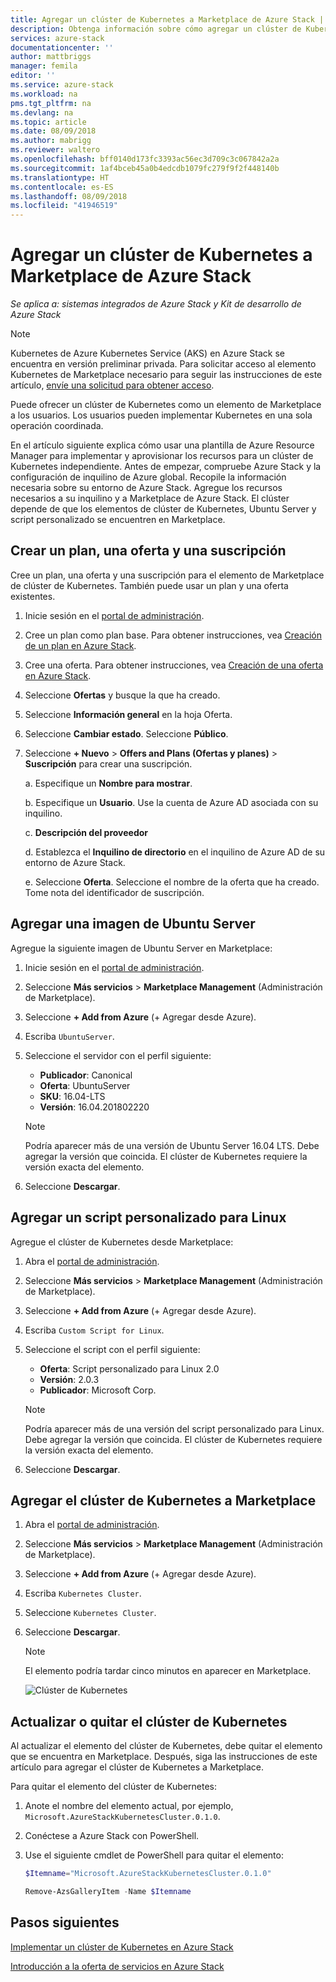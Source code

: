 ```yaml
---
title: Agregar un clúster de Kubernetes a Marketplace de Azure Stack | Microsoft Docs
description: Obtenga información sobre cómo agregar un clúster de Kubernetes a Marketplace de Azure Stack.
services: azure-stack
documentationcenter: ''
author: mattbriggs
manager: femila
editor: ''
ms.service: azure-stack
ms.workload: na
pms.tgt_pltfrm: na
ms.devlang: na
ms.topic: article
ms.date: 08/09/2018
ms.author: mabrigg
ms.reviewer: waltero
ms.openlocfilehash: bff0140d173fc3393ac56ec3d709c3c067842a2a
ms.sourcegitcommit: 1af4bceb45a0b4edcdb1079fc279f9f2f448140b
ms.translationtype: HT
ms.contentlocale: es-ES
ms.lasthandoff: 08/09/2018
ms.locfileid: "41946519"
---
```

# <a name="add-a-kubernetes-cluster-to-the-azure-stack-marketplace"></a>Agregar un clúster de Kubernetes a Marketplace de Azure Stack

*Se aplica a: sistemas integrados de Azure Stack y Kit de desarrollo de Azure Stack*

> [!note]  
> Kubernetes de Azure Kubernetes Service (AKS) en Azure Stack se encuentra en versión preliminar privada. Para solicitar acceso al elemento Kubernetes de Marketplace necesario para seguir las instrucciones de este artículo, [envíe una solicitud para obtener acceso](https://aka.ms/azsk8).

Puede ofrecer un clúster de Kubernetes como un elemento de Marketplace a los usuarios. Los usuarios pueden implementar Kubernetes en una sola operación coordinada.

En el artículo siguiente explica cómo usar una plantilla de Azure Resource Manager para implementar y aprovisionar los recursos para un clúster de Kubernetes independiente. Antes de empezar, compruebe Azure Stack y la configuración de inquilino de Azure global. Recopile la información necesaria sobre su entorno de Azure Stack. Agregue los recursos necesarios a su inquilino y a Marketplace de Azure Stack. El clúster depende de que los elementos de clúster de Kubernetes, Ubuntu Server y script personalizado se encuentren en Marketplace.

## <a name="create-a-plan-an-offer-and-a-subscription"></a>Crear un plan, una oferta y una suscripción

Cree un plan, una oferta y una suscripción para el elemento de Marketplace de clúster de Kubernetes. También puede usar un plan y una oferta existentes.

1. Inicie sesión en el [portal de administración](https://adminportal.local.azurestack.external).

1. Cree un plan como plan base. Para obtener instrucciones, vea [Creación de un plan en Azure Stack](azure-stack-create-plan.md).

1. Cree una oferta. Para obtener instrucciones, vea [Creación de una oferta en Azure Stack](azure-stack-create-offer.md).

1. Seleccione **Ofertas** y busque la que ha creado.

1. Seleccione **Información general** en la hoja Oferta.

1. Seleccione **Cambiar estado**. Seleccione **Público**.

1. Seleccione **+ Nuevo** > **Offers and Plans (Ofertas y planes)** > **Suscripción** para crear una suscripción.

    a. Especifique un **Nombre para mostrar**.

    b. Especifique un **Usuario**. Use la cuenta de Azure AD asociada con su inquilino.

    c. **Descripción del proveedor**

    d. Establezca el **Inquilino de directorio** en el inquilino de Azure AD de su entorno de Azure Stack. 

    e. Seleccione **Oferta**. Seleccione el nombre de la oferta que ha creado. Tome nota del identificador de suscripción.

## <a name="add-an-ubuntu-server-image"></a>Agregar una imagen de Ubuntu Server

Agregue la siguiente imagen de Ubuntu Server en Marketplace:

1. Inicie sesión en el [portal de administración](https://adminportal.local.azurestack.external).

1. Seleccione **Más servicios** > **Marketplace Management** (Administración de Marketplace).

1. Seleccione **+ Add from Azure** (+ Agregar desde Azure).

1. Escriba `UbuntuServer`.

1. Seleccione el servidor con el perfil siguiente:
    - **Publicador**: Canonical
    - **Oferta**: UbuntuServer
    - **SKU**: 16.04-LTS
    - **Versión**: 16.04.201802220

    > [!Note]  
    > Podría aparecer más de una versión de Ubuntu Server 16.04 LTS. Debe agregar la versión que coincida. El clúster de Kubernetes requiere la versión exacta del elemento.

1. Seleccione **Descargar**.

## <a name="add-a-custom-script-for-linux"></a>Agregar un script personalizado para Linux

Agregue el clúster de Kubernetes desde Marketplace:

1. Abra el [portal de administración](https://adminportal.local.azurestack.external).

1. Seleccione **Más servicios** > **Marketplace Management** (Administración de Marketplace).

1. Seleccione **+ Add from Azure** (+ Agregar desde Azure).

1. Escriba `Custom Script for Linux`.

1. Seleccione el script con el perfil siguiente:
    - **Oferta**: Script personalizado para Linux 2.0
    - **Versión**: 2.0.3
    - **Publicador**: Microsoft Corp.

    > [!Note]  
    > Podría aparecer más de una versión del script personalizado para Linux. Debe agregar la versión que coincida. El clúster de Kubernetes requiere la versión exacta del elemento.

1. Seleccione **Descargar**.


## <a name="add-the-kubernetes-cluster-to-the-marketplace"></a>Agregar el clúster de Kubernetes a Marketplace

1. Abra el [portal de administración](https://adminportal.local.azurestack.external).

1. Seleccione **Más servicios** > **Marketplace Management** (Administración de Marketplace).

1. Seleccione **+ Add from Azure** (+ Agregar desde Azure).

1. Escriba `Kubernetes Cluster`.

1. Seleccione `Kubernetes Cluster`.

1. Seleccione **Descargar**.

    > [!note]  
    > El elemento podría tardar cinco minutos en aparecer en Marketplace.

    ![Clúster de Kubernetes](user\media\azure-stack-solution-template-kubernetes-deploy\marketplaceitem.png)

## <a name="update-or-remove-the-kubernetes-cluster"></a>Actualizar o quitar el clúster de Kubernetes 

Al actualizar el elemento del clúster de Kubernetes, debe quitar el elemento que se encuentra en Marketplace. Después, siga las instrucciones de este artículo para agregar el clúster de Kubernetes a Marketplace.

Para quitar el elemento del clúster de Kubernetes:

1. Anote el nombre del elemento actual, por ejemplo, `Microsoft.AzureStackKubernetesCluster.0.1.0`.

1. Conéctese a Azure Stack con PowerShell.

1. Use el siguiente cmdlet de PowerShell para quitar el elemento:

    ```PowerShell  
    $Itemname="Microsoft.AzureStackKubernetesCluster.0.1.0"

    Remove-AzsGalleryItem -Name $Itemname
    ```

## <a name="next-steps"></a>Pasos siguientes

[Implementar un clúster de Kubernetes en Azure Stack](https://docs.microsoft.com/azure/azure-stack/user/azure-stack-solution-template-kubernetes-deploy)



[Introducción a la oferta de servicios en Azure Stack](azure-stack-offer-services-overview.md)